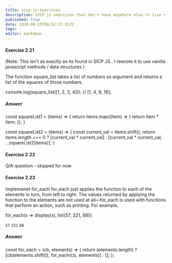 ```yaml
---
title: sicp-js-exercises
description: SICP js exercises that don't have anywhere else to live right now
published: true
date: 2020-08-15T00:52:37.812Z
tags: 
editor: markdown
---
```


#### Exercise 2.21
(Note: This isn't as exactly as its found in SICP JS.. I rewrote it to use vanilla javascript methods / data structures )

The function square_list takes a list of numbers as argument and returns a list of the squares of those numbers.

console.log(square_list([1, 2, 3, 4]));
// [1, 4, 9, 16];

##### Answer
const squareList1 = (items) => {
    return items.map((item) => {
        return item * item;
    });
}

const squareList2 = (items) => {
    const current_val = items.shift();
    return items.length === 0 ?
        [current_val * current_val] :
        [current_val * current_val, ...squareList2(items)];
}

#### Exercise 2.22
Q/A question - skipped for now
#### Exercise 2.23
Implemenet for_each
for_each just applies the function to each of the elements in turn, from left to right. The values returned by applying the function to the elements are not used at all—for_each is used with functions that perform an action, such as printing. For example,

for_each(x => display(x), 
         list(57, 321, 88));
         
`57`
`321`
`88`

##### Answer

const for_each = (cb, elements) => {
    return (elements.length) ? [cb(elements.shift()), for_each(cb, elements)] : [];
};



